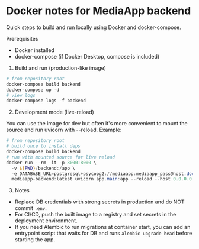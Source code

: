 # Docker notes for MediaApp backend

Quick steps to build and run locally using Docker and docker-compose.

Prerequisites

- Docker installed
- docker-compose (if Docker Desktop, compose is included)

1. Build and run (production-like image)

```powershell
# from repository root
docker-compose build backend
docker-compose up -d
# view logs
docker-compose logs -f backend
```

2. Development mode (live-reload)

You can use the image for dev but often it's more convenient to mount the source and run uvicorn with --reload. Example:

```powershell
# from repository root
# build once to install deps
docker-compose build backend
# run with mounted source for live reload
docker run --rm -it -p 8000:8000 \
  -v ${PWD}/backend:/app \
  -e DATABASE_URL=postgresql+psycopg2://mediaapp:mediaapp_pass@host.docker.internal:5432/mediaapp_db \
  mediaapp-backend:latest uvicorn app.main:app --reload --host 0.0.0.0 --port 8000
```

3. Notes

- Replace DB credentials with strong secrets in production and do NOT commit `.env`.
- For CI/CD, push the built image to a registry and set secrets in the deployment environment.
- If you need Alembic to run migrations at container start, you can add an entrypoint script that waits for DB and runs `alembic upgrade head` before starting the app.
